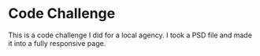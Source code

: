 # Code Challenge

This is a code challenge I did for a local agency. I took a PSD file and made it into a fully responsive page.
